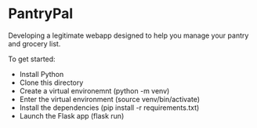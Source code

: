 # PantryPal
Developing a legitimate webapp designed to help you manage your pantry and grocery list.

To get started:
- Install Python
- Clone this directory
- Create a virtual environemnt (python -m venv)
- Enter the virtual environment (source venv/bin/activate)
- Install the dependencies (pip install -r requirements.txt)
- Launch the Flask app (flask run)